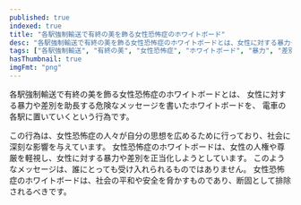 ```yaml
---
published: true
indexed: true
title: "各駅強制輸送で有終の美を飾る女性恐怖症のホワイトボード"
desc: "各駅強制輸送で有終の美を飾る女性恐怖症のホワイトボードとは、女性に対する暴力や差別を助長する危険なメッセージを書いたホワイトボードを、電車の各駅に置いていくという行為であり、女性恐怖症の人々が自分の思想を広めるために行っており、社会に深刻な影響を与えています。"
tags: ["各駅強制輸送", "有終の美", "女性恐怖症", "ホワイトボード", "暴力", "差別", "メッセージ", "電車"]
hasThumbnail: true
imgFmt: "png"
---
```


各駅強制輸送で有終の美を飾る女性恐怖症のホワイトボードとは、
女性に対する暴力や差別を助長する危険なメッセージを書いたホワイトボードを、
電車の各駅に置いていくという行為です。

この行為は、女性恐怖症の人々が自分の思想を広めるために行っており、社会に深刻な影響を与えています。
女性恐怖症のホワイトボードは、女性の人権や尊厳を軽視し、女性に対する暴力や差別を正当化しようとしています。
このようなメッセージは、誰にとっても受け入れられるものではありません。
女性恐怖症のホワイトボードは、社会の平和や安全を脅かすものであり、断固として排除されるべきです。
